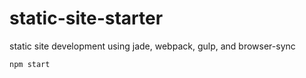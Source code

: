# static-site-starter
static site development using jade, webpack, gulp, and browser-sync

```
npm start
```

